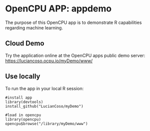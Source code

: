OpenCPU APP: appdemo
====================
  
The purpose of this OpenCPU app is to demonstrate R capabilities regarding machine learning.

Cloud Demo
----------

Try the application online at the OpenCPU apps public demo server: https://luciancoso.ocpu.io/myDemo/www/

Use locally
-----------

To run the app in your local R session:

    #install app
    library(devtools)
    install_github("LucianCoso/myDemo")
    
    #load in opencpu
    library(opencpu)
    opencpu$browse("/library/myDemo/www")
